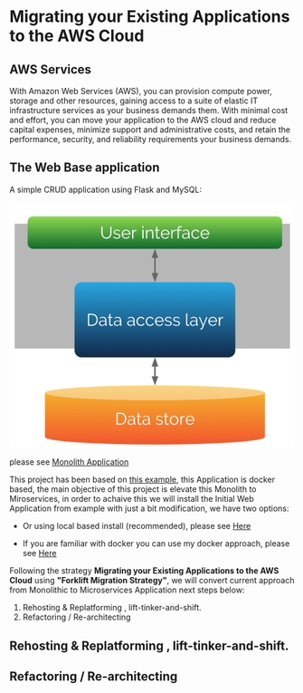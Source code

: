 # Migrating your Existing Applications to the AWS Cloud

## AWS Services
With Amazon Web Services (AWS), you can provision compute power, storage and other resources, gaining access to a suite of elastic IT infrastructure services as your business demands them. With minimal cost and effort, you can move your application to the AWS cloud and reduce capital expenses, minimize support and administrative costs, and retain the performance, security, and reliability requirements your business demands.

## The Web Base application
A simple CRUD application using Flask and MySQL: 


![Monolithic Application][img0]

please see [Monolith Application](https://blog.heptio.com/what-is-a-monolithic-application-e375f5ad5ecb) 


This project has been based  on [this example](https://github.com/muhammadhanif/crud-application-using-flask-and-mysql), this Application is
docker based, the main objective of this project is elevate this Monolith to Miroservices, in order to achaive this 
we will install the Initial Web Application from example with just a bit modification,  we have two options:

   - Or using local based install (recommended), please see [Here](topics/my_local_monolith_install.md)
   
   - If you are familiar with docker you can use my docker approach, please see [Here](docker_approach/my_docker_monolith_install.md)
        
    

Following the strategy __Migrating your Existing Applications to the AWS Cloud__ using __"Forklift Migration Strategy"__, we will convert current approach from Monolithic to Microservices Application next steps below:

   1. Rehosting & Replatforming , lift-tinker-and-shift.
   2. Refactoring / Re-architecting

## Rehosting & Replatforming , lift-tinker-and-shift.

## Refactoring / Re-architecting



[img0]: images/mb3-monolithic-app.png "Monolithic Application"